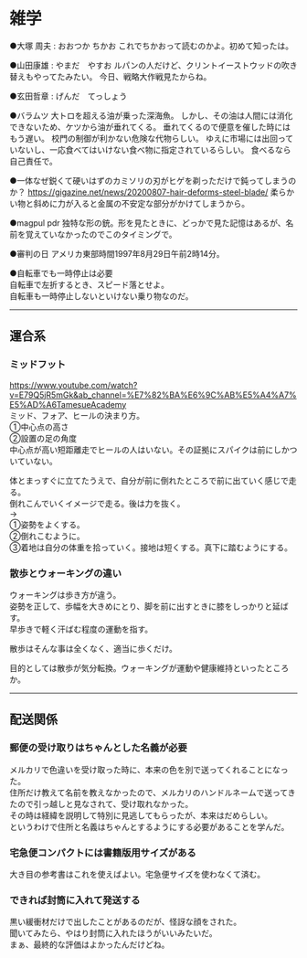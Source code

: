 # 雑学

●大塚 周夫 : おおつか ちかお
これでちかおって読むのかよ。初めて知ったは。


●山田康雄 : やまだ　やすお
ルパンの人だけど、クリントイーストウッドの吹き替えもやってたみたい。
今日、戦略大作戦見たからね。


●玄田哲章 : げんだ　てっしょう


●バラムツ
大トロを超える油が乗った深海魚。
しかし、その油は人間には消化できないため、ケツから油が垂れてくる。
垂れてくるので便意を催した時にはもう遅い。
校門の制御が利かない危険な代物らしい。
ゆえに市場には出回っていないし、一応食べてはいけない食べ物に指定されているらしい。
食べるなら自己責任で。


●一体なぜ鋭くて硬いはずのカミソリの刃がヒゲを剃っただけで鈍ってしまうのか？
https://gigazine.net/news/20200807-hair-deforms-steel-blade/
柔らかい物と斜めに力が入ると金属の不安定な部分がかけてしまうから。


●magpul pdr
独特な形の銃。形を見たときに、どっかで見た記憶はあるが、名前を覚えていなかったのでこのタイミングで。

●審判の日
アメリカ東部時間1997年8月29日午前2時14分。

●自転車でも一時停止は必要  
自転車で左折するとき、スピード落とせよ。  
自転車も一時停止しないといけない乗り物なのだ。  

---

## 運合系

### ミッドフット

<https://www.youtube.com/watch?v=E79Q5jR5mGk&ab_channel=%E7%82%BA%E6%9C%AB%E5%A4%A7%E5%AD%A6TamesueAcademy>  
ミッド、フォア、ヒールの決まり方。  
①中心点の高さ  
②設置の足の角度  
中心点が高い短距離走でヒールの人はいない。その証拠にスパイクは前にしかついていない。  

体とまっすぐに立てたうえで、自分が前に倒れたところで前に出ていく感じで走る。  
倒れこんでいくイメージで走る。後は力を抜く。  
→  
①姿勢をよくする。  
②倒れこむように。  
③着地は自分の体重を拾っていく。接地は短くする。真下に踏むようにする。  

### 散歩とウォーキングの違い

ウォーキングは歩き方が違う。  
姿勢を正して、歩幅を大きめにとり、脚を前に出すときに膝をしっかりと延ばす。  
早歩きで軽く汗ばむ程度の運動を指す。  

散歩はそんな事は全くなく、適当に歩くだけ。  

目的としては散歩が気分転換。ウォーキングが運動や健康維持といったところか。  

---

## 配送関係

### 郵便の受け取りはちゃんとした名義が必要  

メルカリで色違いを受け取った時に、本来の色を別で送ってくれることになった。  
住所だけ教えて名前を教えなかったので、メルカリのハンドルネームで送ってきたので引っ越しと見なされて、受け取れなかった。  
その時は経緯を説明して特別に見逃してもらったが、本来はだめらしい。  
というわけで住所と名義はちゃんとするようにする必要があることを学んだ。  

### 宅急便コンパクトには書籍版用サイズがある

大き目の参考書はこれを使えばよい。宅急便サイズを使わなくて済む。

### できれば封筒に入れて発送する

黒い緩衝材だけで出したことがあるのだが、怪訝な顔をされた。  
聞いてみたら、やはり封筒に入れたほうがいいみたいだ。  
まぁ、最終的な評価はよかったんだけどね。  
